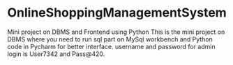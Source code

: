 # OnlineShoppingManagementSystem
Mini project on DBMS and Frontend using Python
This is the mini project on DBMS where you need to run sql part on MySql workbench and Python code in Pycharm for better interface.
username and password for admin login is User7342 and Pass@420.
